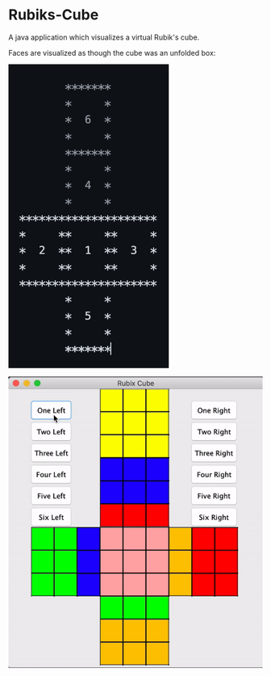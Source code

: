# Rubiks-Cube

A java application which visualizes a virtual Rubik's cube. 

Faces are visualized as though the cube was an unfolded box:

![](https://github.com/mcmoffat/Rubiks-Cube/blob/main/cubeDiagram.png)

![](https://github.com/mcmoffat/Rubiks-Cube/blob/main/rubiksDemo.gif)
       
